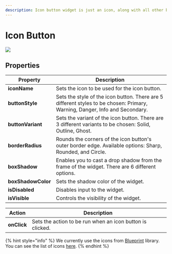 ```yaml
---
description: Icon button widget is just an icon, along with all other button properties.
---
```


# Icon Button

![](../../.gitbook/assets/icon-button.gif)

## Properties

| Property           | Description                                                                                                                 |
| ------------------ | --------------------------------------------------------------------------------------------------------------------------- |
| **iconName**       | Sets the icon to be used for the icon button.                                                                               |
| **buttonStyle**    | Sets the style of the icon button. There are 5 different styles to be chosen: Primary, Warning, Danger, Info and Secondary. |
| **buttonVariant**  | Sets the variant of the icon button. There are 3 different variants to be chosen: Solid, Outline, Ghost.                    |
| **borderRadius**   | Rounds the corners of the icon button's outer border edge. Available options: Sharp, Rounded, and Circle.                   |
| **boxShadow**      | Enables you to cast a drop shadow from the frame of the widget. There are 6 different options.                              |
| **boxShadowColor** | Sets the shadow color of the widget.                                                                                        |
| **isDisabled**     | Disables input to the widget.                                                                                               |
| **isVisible**      | Controls the visibility of the widget.                                                                                      |

| Action      | Description                                               |
| ----------- | --------------------------------------------------------- |
| **onClick** | Sets the action to be run when an icon button is clicked. |

{% hint style="info" %}
We currently use the icons from [Blueprint](https://blueprintjs.com) library. You can see the list of icons [here](https://blueprintjs.com/docs/#icons).
{% endhint %}
